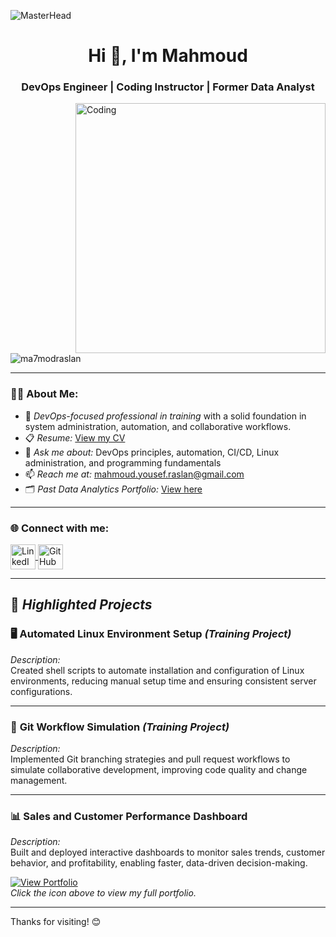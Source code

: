 ![MasterHead](https://i.redd.it/bpxxqqvps4h91.gif)  
<h1 align="center">Hi 👋, I'm Mahmoud</h1>  
<h3 align="center">DevOps Engineer | Coding Instructor | Former Data Analyst</h3>  

<img align="right" alt="Coding" width="400" src="https://i.pinimg.com/originals/ee/ed/e2/eeede229147eb053fe863ef1cc7faf0b.gif" />  

<p align="left">  
  <img src="https://komarev.com/ghpvc/?username=ma7modraslan&label=Profile%20views&color=0e75b6&style=flat" alt="ma7modraslan" />  
</p>  

---

### 👨‍💻 About Me:  
- 🚀 *DevOps-focused professional in training* with a solid foundation in system administration, automation, and collaborative workflows.  
- 📋 *Resume:* [View my CV](https://drive.google.com/drive/folders/1-994Dap49aQBsqs2INlGfRD9r2bSn6Sx)  
- 💬 *Ask me about:* DevOps principles, automation, CI/CD, Linux administration, and programming fundamentals  
- 📫 *Reach me at:* [mahmoud.yousef.raslan@gmail.com](mailto:mahmoud.yousef.raslan@gmail.com)  
- 🗂 *Past Data Analytics Portfolio:* [View here](https://mahmoudraslan.my.canva.site/)  

---

<h3 align="left">🌐 Connect with me:</h3>  
<p align="left">  
  <a href="https://www.linkedin.com/in/ma7mod-raslan/" target="_blank">  
    <img align="center" src="https://raw.githubusercontent.com/rahuldkjain/github-profile-readme-generator/master/src/images/icons/Social/linked-in-alt.svg" alt="LinkedIn - Mahmoud Raslan" height="40" width="40" />  
  </a>  
  <a href="https://github.com/Ma7mod-Raslan" target="_blank">  
    <img align="center" src="https://raw.githubusercontent.com/rahuldkjain/github-profile-readme-generator/master/src/images/icons/Social/github.svg" alt="GitHub - Mahmoud Raslan" height="40" width="40" />  
  </a>  
</p>  

---

## 💼 *Highlighted Projects*  

### 🖥️ **Automated Linux Environment Setup** *(Training Project)*  
*Description:*  
Created shell scripts to automate installation and configuration of Linux environments, reducing manual setup time and ensuring consistent server configurations.  

---

### 🔄 **Git Workflow Simulation** *(Training Project)*  
*Description:*  
Implemented Git branching strategies and pull request workflows to simulate collaborative development, improving code quality and change management.  

---

### 📊 **Sales and Customer Performance Dashboard**  
*Description:*  
Built and deployed interactive dashboards to monitor sales trends, customer behavior, and profitability, enabling faster, data-driven decision-making.  

[![View Portfolio](https://img.icons8.com/plasticine/100/000000/pdf.png)](https://mahmoudraslan.my.canva.site/)  
*Click the icon above to view my full portfolio.*

---

Thanks for visiting! 😊
